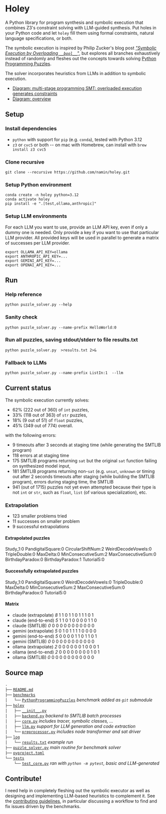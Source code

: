 # Holey

A Python library for program synthesis and symbolic execution that combines Z3's constraint solving with LLM-guided synthesis. Put holes in your Python code and let `holey` fill them using formal constraints, natural language specifications, or both.

The symbolic execution is
inspired by Philip Zucker's blog post [_"Symbolic Execution by Overloading `__bool__`"_](https://www.philipzucker.com/overload_bool/),
but explores all branches exhaustively instead of randomly and fleshes out the concepts towards solving [Python Programming Puzzles](https://github.com/microsoft/PythonProgrammingPuzzles).

The solver incorporates heuristics from LLMs in addition to symbolic execution.

- [Diagram: multi-stage programming SMT: overloaded execution generates constraints](https://github.com/namin/holey/blob/main/diagram_staging_SMT.md)
- [Diagram: overview](https://github.com/namin/holey/blob/main/diagram.md)

## Setup

### Install dependencies

- `python` with support for `pip` (e.g. `conda`), tested with Python 3.12
- `z3` or `cvc5` or both -- on mac with Homebrew, can install with `brew install z3 cvc5`
  
### Clone recursive

```
git clone --recursive https://github.com/namin/holey.git
```

### Setup Python environment
```
conda create -n holey python=3.12
conda activate holey
pip install -e ".[test,ollama,anthropic]"
```

### Setup LLM environments

For each LLM you want to use, provide an LLM API key, even if only a dummy one is needed.
Only provide a key if you want to use that particular LLM provider.
All provided keys will be used in parallel to generate a matrix of successes per LLM provider.

```
export OLLAMA_API_KEY=ollama
export ANTHROPIC_API_KEY=...
export GEMINI_API_KEY=...
export OPENAI_API_KEY=...
```

## Run

### Help reference

```
python puzzle_solver.py --help
```

### Sanity check

```
python puzzle_solver.py --name-prefix HelloWorld:0
```

### Run all puzzles, saving stdout/stderr to file results.txt

```
python puzzle_solver.py  >results.txt 2>&
```

### Fallback to LLMs

```
python puzzle_solver.py --name-prefix ListIn:1  --llm
```

## Current status

The symbolic execution currently solves:
- 62% (222 out of 360) of `int` puzzles,
- 33% (118 out of 363) of `str` puzzles,
- 18% (9 out of 51) of `float` puzzles,
- 45% (349 out of 774) overall.

with the following errors:
- 9 timeouts after 3 seconds at staging time (while generating the SMTLIB program)
- 118 errors at at staging time
- 175 SMTLIB programs returning `sat` but the original `sat` function failing on synthesized model input,
- 181 SMTLIB programs returning non-`sat` (e.g. `unsat`, `unknown` or timing out after 2 seconds
timeouts after staging (while building the SMTLIB program), errors during staging time, the SMTLIB
- 941 (out of 1715) puzzles not yet even attempted because their type is not `int` or `str`, such as `float`, `list` (of various specialization), etc.

### Extrapolation
- 123 smaller problems tried
- 11 successes on smaller problem
- 9 successful extrapolations

#### Extrapolated puzzles
Study_1:0 PandigitalSquare:0 CircularShiftNum:2 WeirdDecodeVowels:0 TripleDouble:0 MaxDelta:0 MinConsecutiveSum:2 MaxConsecutiveSum:0 BirthdayParadox:0 BirthdayParadox:1 Tutorial5:0
#### Successfully extrapolated puzzles
Study_1:0 PandigitalSquare:0 WeirdDecodeVowels:0 TripleDouble:0 MaxDelta:0 MinConsecutiveSum:2 MaxConsecutiveSum:0 BirthdayParadox:0 Tutorial5:0

#### Matrix
- claude      (extrapolate) _8_ 1 1 0 1 1 0 1 1 1 0 1
- claude       (end-to-end) _5_ 1 1 0 1 0 0 0 0 1 1 0
- claude           (SMTLIB) _0_ 0 0 0 0 0 0 0 0 0 0 0
- gemini      (extrapolate) _5_ 0 1 0 1 1 1 1 0 0 0 0
- gemini       (end-to-end) _5_ 0 0 0 0 1 1 0 1 1 0 1
- gemini           (SMTLIB) _0_ 0 0 0 0 0 0 0 0 0 0 0
- ollama      (extrapolate) _2_ 0 0 0 0 0 0 1 0 0 0 1
- ollama       (end-to-end) _2_ 0 0 0 0 0 0 0 0 1 0 1
- ollama           (SMTLIB) _0_ 0 0 0 0 0 0 0 0 0 0 0

## Source map

`.`<br/>
`├──` [`README.md`](README.md)<br/>
`├──` [`benchmarks`](benchmarks)<br/>
`│   └──` [`PythonProgrammingPuzzles`](https://github.com/microsoft/PythonProgrammingPuzzles) _benchmark added as `git` submodule_<br/>
`├──` [`holey`](holey)<br/>
`│   ├──` [`__init__.py`](holey/__init__.py)<br/>
`│   ├──` [`backend.py`](holey/backend.py) _backend to SMTLIB batch processes_<br/>
`│   ├──` [`core.py`](holey/core.py) _includes tracer, symbolic classes, ..._<br/>
`│   ├──` [`llm.py`](holey/llm.py) _support for LLM generation and code extraction_<br/>
`│   └──` [`preprocessor.py`](holey/preprocessor.py) _includes node transformer and sat driver_<br/>
`├──` [`log`](log)<br/>
`│   └──` [`results.txt`](log/results.txt) _example run_<br/>
`├──` [`puzzle_solver.py`](puzzle_solver.py) _main routine for benchmark solver_<br/>
`├──` [`pyproject.toml`](pyproject.toml)<br/>
`└──` [`tests`](tests)<br/>
`    └──` [`test_core.py`](tests/test_core.py) _ran with `python -m pytest`, basic and LLM-generated_<br/>

## Contribute!

I need help in completely fleshing out the symbolic executor as well as designing and implementing LLM-based heuristics to complement it.
See the [contributing guidelines](CONTRIBUTING.md), in particular discussing a workflow to find and fix issues driven by the benchmarks.
